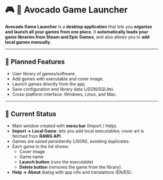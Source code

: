 # :video_game: :avocado: Avocado Game Launcher

**Avocado Game Launcher** is a **desktop application** that lets you **organize and launch all your games from one place**. It **automatically loads your game libraries from Steam and Epic Games**, and also allows you to **add local games manually**.

---

## :memo: Planned Features
- User library of games/software.  
- Add games with executable and cover image.  
- Launch games directly from the app.  
- Save configuration and library data (JSON/SQLite).  
- Cross-platform interface: Windows, Linux, and Mac.  

---

## 🚀 Current Status
- Main window created with **menu bar** (Import / Help).  
- **Import → Local Game**: lets you add local executables; cover art is fetched from **RAWG API**.  
- Games are saved persistently (JSON), avoiding duplicates.  
- Each game in the list shows:  
  - Cover image  
  - Game name  
  - **Launch button** (runs the executable)  
  - **Delete button** (removes the game from the library).  
- **Help → About** dialog with app info and translations (EN/ES).  
